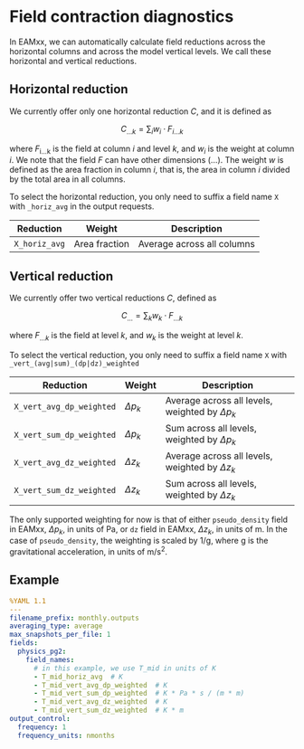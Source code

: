 # Field contraction diagnostics

In EAMxx, we can automatically calculate field reductions
across the horizontal columns and across the model vertical levels.
We call these horizontal and vertical reductions.

## Horizontal reduction

We currently offer only one horizontal reduction $C$, and it is defined as

$$
C_{\dots k} = \sum_{i} w_{i} \cdot F_{i \dots k}
$$

where $F_\text{i...k}$ is the field at column $i$ and level $k$,
and $w_{i}$ is the weight at column $i$.
We note that the field $F$ can have other dimensions ($\dots$).
The weight $w$ is defined as the area fraction in column $i$,
that is, the area in column $i$ divided by the total area in all columns.

To select the horizontal reduction, you only need to suffix
a field name `X` with `_horiz_avg` in the output requests.

| Reduction | Weight | Description |
| --------- | ------ | ----------- |
| `X_horiz_avg` | Area fraction | Average across all columns |

## Vertical reduction

We currently offer two vertical reductions $C$, defined as

$$
C_{\dots} = \sum_{k} w_{k} \cdot F_{\dots k}
$$

where $F_{\dots k}$ is the field at level $k$,
and $w_{k}$ is the weight at level $k$.

To select the vertical reduction, you only need to suffix
a field name `X` with `_vert_(avg|sum)_(dp|dz)_weighted`

| Reduction | Weight | Description |
| --------- | ------ | ----------- |
| `X_vert_avg_dp_weighted` | $\Delta p_{k}$ | Average across all levels, weighted by $\Delta p_{k}$ |
| `X_vert_sum_dp_weighted` | $\Delta p_{k}$ | Sum across all levels, weighted by $\Delta p_{k}$ |
| `X_vert_avg_dz_weighted` | $\Delta z_{k}$ | Average across all levels, weighted by $\Delta z_{k}$ |
| `X_vert_sum_dz_weighted` | $\Delta z_{k}$ | Sum across all levels, weighted by $\Delta z_{k}$ |

The only supported weighting for now is that of either
`pseudo_density` field in EAMxx, $\Delta p_{k}$, in units of Pa,
or `dz` field in EAMxx, $\Delta z_{k}$, in units of m.
In the case of `pseudo_density`, the weighting is scaled by 1/g,
where g is the gravitational acceleration, in units of m/s$^2$.

## Example

```yaml
%YAML 1.1
---
filename_prefix: monthly.outputs
averaging_type: average
max_snapshots_per_file: 1
fields:
  physics_pg2:
    field_names:
      # in this example, we use T_mid in units of K
      - T_mid_horiz_avg  # K
      - T_mid_vert_avg_dp_weighted  # K
      - T_mid_vert_sum_dp_weighted  # K * Pa * s / (m * m) 
      - T_mid_vert_avg_dz_weighted  # K
      - T_mid_vert_sum_dz_weighted  # K * m
output_control:
  frequency: 1
  frequency_units: nmonths
```
